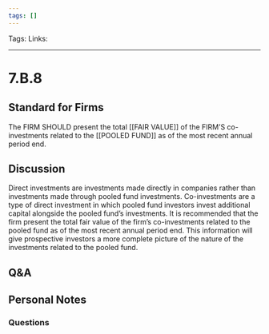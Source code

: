 ```yaml
---
tags: []
---
```

Tags:
Links: 
___
# 7.B.8
## Standard for Firms
The FIRM SHOULD present the total [[FAIR VALUE]] of the FIRM’S co-investments related to the [[POOLED FUND]] as of the most recent annual period end.
## Discussion
Direct investments are investments made directly in companies rather than investments made through pooled fund investments. Co-investments are a type of direct investment in which pooled fund investors invest additional capital alongside the pooled fund’s investments. It is recommended that the firm present the total fair value of the firm’s co-investments related to the pooled fund as of the most recent annual period end. This information will give prospective investors a more complete picture of the nature of the investments related to the pooled fund.
## Q&A

## Personal Notes

### Questions